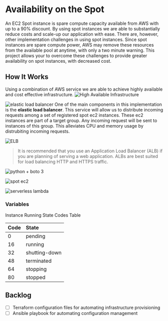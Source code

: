 # Availability on the Spot
An EC2 Spot instance is spare compute capacity available from AWS with up to a 90% discount. By using spot instances we are able to substantially reduce costs and scale-up our application with ease. There are, however, other implementation challenges in using spot instances. Since spot instances are spare compute power, AWS may remove these resources from the available pool at anytime, with only a two minute warning. This project allows your to overcome these challenges to provide greater availability on spot instances, with decreased cost.

## How It Works
Using a combination of AWS service we are able to achieve highly available and cost effective infrastructure.
![High Available Infrastructure](https://jorgearuiz.net/wp-content/uploads/2019/08/spot2.png)

![elastic load balancer](https://jorgearuiz.net/wp-content/uploads/2019/08/ELB.jpeg)
One of the main components in this implementation is the **elastic load balancer**. This service will allow us to distribute incoming requests among a set of registered spot ec2 instances. These ec2 instances are part of a target group. Any incoming request will be sent to instances of this group. This alleviates CPU and memory usage by distrubiting incoming requests.

![ELB](https://jorgearuiz.net/wp-content/uploads/2019/08/elb-1.jpg)

> It is recommended that you use an Application Load Balancer (ALB) if you are planning of serving a web application. ALBs are best suited for load balancing HTTP and HTTPS traffic.

![python + boto 3](https://jorgearuiz.net/wp-content/uploads/2019/08/python_boto.jpeg)

![spot ec2](https://jorgearuiz.net/wp-content/uploads/2019/08/spot_ec2.jpeg)

![serverless lambda](https://jorgearuiz.net/wp-content/uploads/2019/08/lambda.jpeg)

### Variables


Instance Running State Codes Table

| Code | State       |
|:-----|:------------|
|0     |pending      |
|16    |running      |
|32    |shutting-down|
|48    |terminated   |
|64    |stopping     |
|80    |stopped      |

## Backlog
- [ ] Terraform configuration files for automating infrastructure provisioning
- [ ] Ansible playbook for automating configuration management
